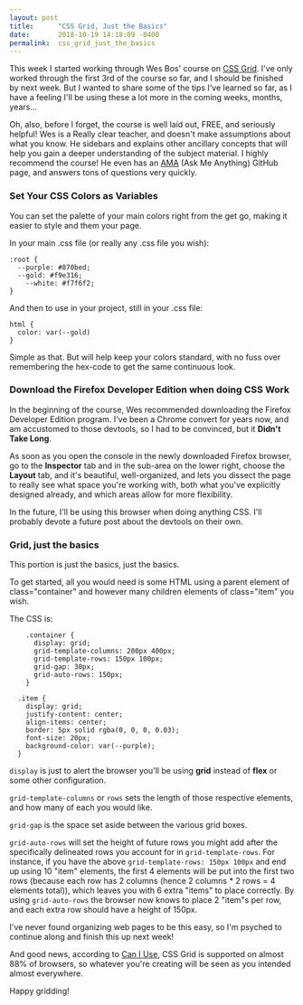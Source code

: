 ```yaml
---
layout: post
title:      "CSS Grid, Just the Basics"
date:       2018-10-19 14:18:09 -0400
permalink:  css_grid_just_the_basics
---
```



This week I started working through Wes Bos' course on [CSS Grid](https://cssgrid.io/).  I've only worked through the first 3rd of the course so far, and I should be finished by next week.  But I wanted to share some of the tips I've learned so far, as I have a feeling I'll be using these a lot more in the coming weeks, months, years...

Oh, also, before I forget, the course is well laid out, FREE, and seriously helpful!  Wes is a Really clear teacher, and doesn't make assumptions about what you know.  He sidebars and explains other ancillary concepts that will help you gain a deeper understanding of the subject material.  I highly recommend the course!  He even has an [AMA](https://github.com/wesbos) (Ask Me Anything) GitHub page, and answers tons of questions very quickly.

### Set Your CSS Colors as Variables
You can set the palette of your main colors right from the get go, making it easier to style and them your page.

In your main .css file (or really any .css file you wish):

```
:root {
  --purple: #870bed;
  --gold: #f9e316;
	--white: #f7f6f2;
}
```

And then to use in your project, still in your .css file:

```
html {
  color: var(--gold)
}
```

Simple as that.  But will help keep your colors standard, with no fuss over remembering the hex-code to get the same continuous look.

### Download the Firefox Developer Edition when doing CSS Work
In the beginning of the course, Wes recommended downloading the Firefox Developer Edition program.  I've been a Chrome convert for years now, and am accustomed to those devtools, so I had to be convinced, but it **Didn't Take Long**.  

As soon as you open the console in the newly downloaded Firefox browser, go to the **Inspector** tab and in the sub-area on the lower right, choose the **Layout** tab, and it's beautiful, well-organized, and lets you dissect the page to really see what space you're working with, both what you've explicitly designed already, and which areas allow for more flexibility.

In the future, I'll be using this browser when doing anything CSS.  I'll probably devote a future post about the devtools on their own.

### Grid, just the basics
This portion is just the basics, just the basics.

To get started, all you would need is some HTML using a parent element of class="container" and however many children elements of class="item" you wish.

The CSS is:

```
    .container {
      display: grid;
      grid-template-columns: 200px 400px;
      grid-template-rows: 150px 100px;
      grid-gap: 30px;
      grid-auto-rows: 150px;
    }
		
  .item {
    display: grid;
    justify-content: center;
    align-items: center;
    border: 5px solid rgba(0, 0, 0, 0.03);
    font-size: 20px;
    background-color: var(--purple);
  }
```

`display` is just to alert the browser you'll be using **grid** instead of **flex** or some other configuration.

`grid-template-columns` or `rows` sets the length of those respective elements, and how many of each you would like.

`grid-gap` is the space set aside between the various grid boxes.

`grid-auto-rows` will set the height of future rows you might add after the specifically delineated rows you account for in `grid-template-rows`.   For instance, if you have the above `grid-template-rows: 150px 100px` and end up using 10 "item" elements, the first 4 elements will be put into the first two rows (because each row has 2 columns (hence 2 columns * 2 rows = 4 elements total)), which leaves you with 6 extra "items" to place correctly.  By using `grid-auto-rows` the browser now knows to place 2 "item"s per row, and each extra row should have a height of 150px.


I've never found organizing web pages to be this easy, so I'm psyched to continue along and finish this up next week!

And good news, according to [Can I Use](https://caniuse.com/), CSS Grid is supported on almost 88% of browsers, so whatever you're creating will be seen as you intended almost everywhere.

Happy gridding!
	
